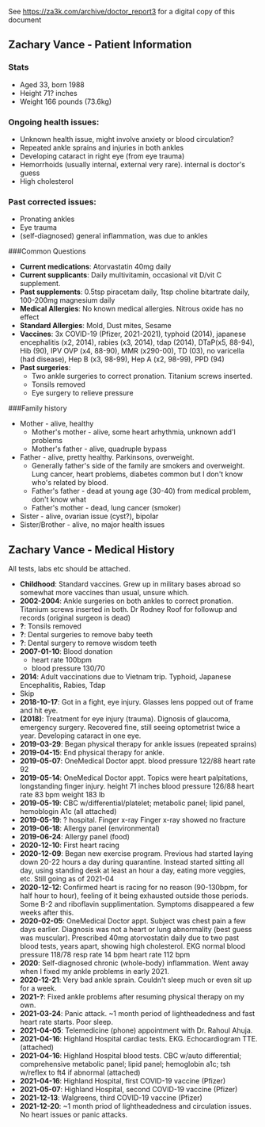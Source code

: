 See https://za3k.com/archive/doctor_report3 for a digital copy of this document

## Zachary Vance - Patient Information
### Stats
- Aged 33, born 1988
- Height 71? inches
- Weight 166 pounds (73.6kg)

### Ongoing health issues:
- Unknown health issue, might involve anxiety or blood circulation?
- Repeated ankle sprains and injuries in both ankles
- Developing cataract in right eye (from eye trauma)
- Hemorrhoids (usually internal, external very rare). internal is doctor's guess
- High cholesterol

### Past corrected issues:
- Pronating ankles
- Eye trauma
- (self-diagnosed) general inflammation, was due to ankles

###Common Questions
- **Current medications**: Atorvastatin 40mg daily
- **Current supplicants**: Daily multivitamin, occasional vit D/vit C supplement.
- **Past supplements**: 0.5tsp piracetam daily, 1tsp choline bitartrate daily, 100-200mg magnesium daily
- **Medical Allergies**: No known medical allergies. Nitrous oxide has no effect
- **Standard Allergies**: Mold, Dust mites, Sesame
- **Vaccines**: 3x COVID-19 (Pfizer, 2021-2021), typhoid (2014), japanese encephalitis (x2, 2014), rabies (x3, 2014), tdap (2014), DTaP(x5, 88-94), Hib (90), IPV OVP (x4, 88-90), MMR (x290-00), TD (03), no varicella (had disease), Hep B (x3, 98-99), Hep A (x2, 98-99), PPD (94)
- **Past surgeries**:
    - Two ankle surgeries to correct pronation. Titanium screws inserted.
    - Tonsils removed
    - Eye surgery to relieve pressure

###Family history
- Mother - alive, healthy
    - Mother's mother - alive, some heart arhythmia, unknown add'l problems
    - Mother's father - alive, quadruple bypass
- Father - alive, pretty healthy. Parkinsons, overweight.
    - Generally father's side of the family are smokers and overweight. Lung cancer, heart problems, diabetes common but I don't know who's related by blood.
    - Father's father - dead at young age (30-40) from medical problem, don't know what
    - Father's mother - dead, lung cancer (smoker)
- Sister - alive, ovarian issue (cyst?), bipolar
- Sister/Brother - alive, no major health issues

## Zachary Vance - Medical History
All tests, labs etc should be attached.

- **Childhood**: Standard vaccines. Grew up in military bases abroad so somewhat more vaccines than usual, unsure which.
- **2002-2004**: Ankle surgeries on both ankles to correct pronation. Titanium screws inserted in both. Dr Rodney Roof for followup and records (original surgeon is dead)
- **?**: Tonsils removed
- **?**: Dental surgeries to remove baby teeth
- **?**: Dental surgery to remove wisdom teeth
- **2007-01-10**: Blood donation
    - heart rate 100bpm
    - blood pressure 130/70
- **2014**: Adult vaccinations due to Vietnam trip. Typhoid, Japanese Encephalitis, Rabies, Tdap
- Skip
- **2018-10-17**: Got in a fight, eye injury. Glasses lens popped out of frame and hit eye.
- **(2018)**: Treatment for eye injury (trauma). Dignosis of glaucoma, emergency surgery. Recovered fine, still seeing optometrist twice a year. Developing cataract in one eye.
- **2019-03-29**: Began physical therapy for ankle issues (repeated sprains)
- **2019-04-15**: End physical therapy for ankle.
- **2019-05-07**: OneMedical Doctor appt.
    blood pressure 122/88
    heart rate 92
- **2019-05-14**: OneMedical Doctor appt. Topics were heart palpitations, longstanding finger injury.
    height 71 inches
    blood pressure 126/88
    heart rate 83 bpm
    weight 183 lb
- **2019-05-19**: CBC w/differential/platelet; metabolic panel; lipid panel, hemoblogin A1c (all attached)
- **2019-05-19**: ? hospital. Finger x-ray
    Finger x-ray showed no fracture
- **2019-06-18**: Allergy panel (environmental)
- **2019-06-24**: Allergy panel (food)
- **2020-12-10**: First heart racing
- **2020-12-09**: Began new exercise program. Previous had started laying down 20-22 hours a day during quarantine. Instead started sitting all day, using standing desk at least an hour a day, eating more veggies, etc. Still going as of 2021-04
- **2020-12-12**: Confirmed heart is racing for no reason (90-130bpm, for half hour to hour), feeling of it being exhausted outside those periods. Some B-2 and riboflavin supplimentation. Symptoms disappeared a few weeks after this.
- **2020-02-05**: OneMedical Doctor appt. Subject was chest pain a few days earlier. Diagnosis was not a heart or lung abnormality (best guess was muscular). Prescribed 40mg atorvostatin daily due to two past blood tests, years apart, showing high cholesterol.
    EKG normal
    blood pressure 118/78
    resp rate 14 bpm
    heart rate 112 bpm
- **2020**: Self-diagnosed chronic (whole-body) inflammation. Went away when I fixed my ankle problems in early 2021.
- **2020-12-21**: Very bad ankle sprain. Couldn't sleep much or even sit up for a week.
- **2021-?**: Fixed ankle problems after resuming physical therapy on my own.
- **2021-03-24**: Panic attack. ~1 month period of lightheadedness and fast heart rate starts. Poor sleep.
- **2021-04-05**: Telemedicine (phone) appointment with Dr. Rahoul Ahuja.
- **2021-04-16**: Highland Hospital cardiac tests. EKG. Echocardiogram TTE. (attached)
- **2021-04-16**: Highland Hospital blood tests. CBC w/auto differential; comprehensive metabolic panel; lipid panel; hemoglobin a1c; tsh w/reflex to ft4 if abnormal (attached)
- **2021-04-16**: Highland Hospital, first COVID-19 vaccine (Pfizer)
- **2021-05-07**: Highland Hospital, second COVID-19 vaccine (Pfizer)
- **2021-12-13**: Walgreens, third COVID-19 vaccine (Pfizer)
- **2021-12-20**: ~1 month priod of lightheadedness and circulation issues. No heart issues or panic attacks.
